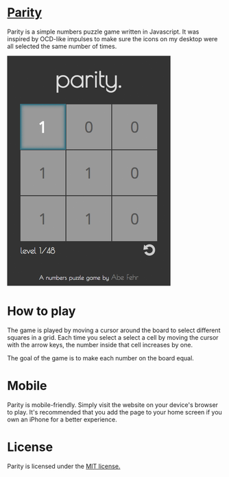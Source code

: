 [Parity](http://abefehr.com/parity/)
======

Parity is a simple numbers puzzle game written in Javascript. It was inspired by OCD-like impulses to make sure the icons on my desktop were all selected the same number of times.

![Gameplay of Parity][parity-screenshot]

How to play
===========

The game is played by moving a cursor around the board to select different squares in a grid. Each time you select a select a cell by moving the cursor with the arrow keys, the number inside that cell increases by one.

The goal of the game is to make each number on the board equal.

Mobile
======

Parity is mobile-friendly. Simply visit the website on your device's browser to play. It's recommended that you add the page to your home screen if you own an iPhone for a better experience.

License
=======
Parity is licensed under the [MIT license.](https://github.com/abejfehr/parity/blob/master/LICENSE.txt)

[parity-screenshot]: images/screenshot.png "Gameplay of Parity"
